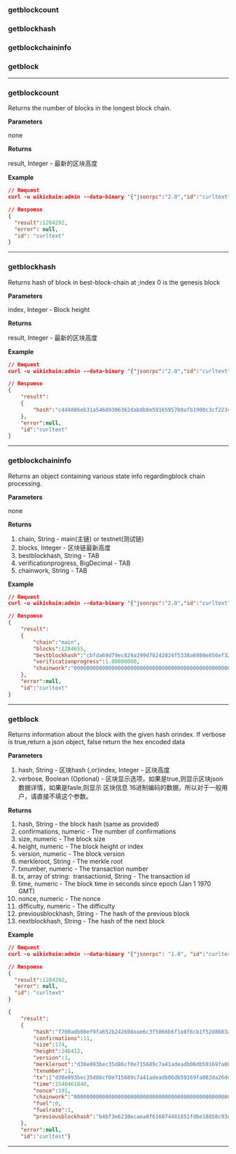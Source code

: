 

### getblockcount
### getblockhash
### getblockchaininfo
### getblock

---


### getblockcount
Returns the number of blocks in the longest block chain.

**Parameters**

none

**Returns**

result, Integer - 最新的区块高度

**Example**

```json
// Request 
curl -u wikichain:admin --data-binary '{"jsonrpc":"2.0","id":"curltext","method":"getblockcount"}' -H 'content-type:application/json;' http://127.0.0.1:6968

// Response
{
  "result":1284292,
  "error": null,
  "id": "curltext"
}
```

---


### getblockhash
Returns hash of block in best-block-chain at <index>;index 0 is the genesis block

**Parameters**

index, Integer - Block height

**Returns**

result, Integer - 最新的区块高度

**Example**

```json
// Request 
curl -u wikichain:admin --data-binary '{"jsonrpc":"2.0","id":"curltext","method":"getblockhash","params":[1284292]}' -H 'content-type:application/json;' http://127.0.0.1:6968

// Response
{
    "result":
    {
        "hash":"c4d4886eb31a54609306362dabdb8e59165957b0afb1900c3cf2234211ff39f7"
    },
    "error":null,
    "id":"curltext"
}
```

---


### getblockchaininfo
Returns an object containing various state info regardingblock chain processing.

**Parameters**

none

**Returns**

1. chain, String - main(主链) or testnet(测试链)
2. blocks, Integer - 区块链最新高度
3. bestblockhash, String - TAB
4. verificationprogress, BigDecimal - TAB
5. chainwork, String - TAB

**Example**

```json
// Request 
curl -u wikichain:admin --data-binary '{"jsonrpc":"2.0","id":"curltext","method":"getblockchaininfo"}' -H 'content-type:application/json;' http://127.0.0.1:6968

// Response
{
    "result":
    {
        "chain":"main",
        "blocks":1284655,
        "bestblockhash":"cbfda69d79ec829a399d78242824f5338a6980e850ef323239ca0f6afeace2fa",
        "verificationprogress":1.00000000,
        "chainwork":"0000000000000000000000000000000000000000000000000000000000139a2f"
    },
    "error":null,
    "id":"curltext"
}
```



---


### getblock
Returns information about the block with the given hash orindex. If verbose is true,return a json object, false return the hex encoded data

**Parameters**
1. hash, String - 区块hash
   (,or)index, Integer - 区块高度
2. verbose, Boolean (Optional) - 区块显示选项，如果是true,则显示区块json数据详情，如果是fasle,则显示 区块信息 16进制编码的数据，所以对于一般用户，请直接不填这个参数。

**Returns**

1. hash, String - the block hash (same as provided)
2. confirmations, numeric - The number of confirmations
3. size, numeric - The block size
4. height, numeric - The block height or index
5. version, numeric - The block version
6. merkleroot, String - The merkle root
7. txnumber, numeric - The transaction number
8. tx, array of string:
​     transactionid, String - The transaction id
9. time, numeric - The block time in seconds since epoch (Jan 1 1970 GMT)
10. nonce, numeric - The nonce
11. difficulty, numeric - The difficulty
12. previousblockhash, String - The hash of the previous block
13. nextblockhash, String - The hash of the next block

**Example**
```json
// Request 
curl -u wikichain:admin --data-binary '{"jsonrpc": "1.0", "id":"curltest", "method": "getblock", "params": [246412] }' -H 'content-type:application/json;' http://127.0.0.1:6968

// Response
{
  "result":1284292,
  "error": null,
  "id": "curltext"
}

{
    "result":
    {
        "hash":"f700adb00ef9fa652b242698eae6c3f5066b6f1e8f6cb1f52d8683a6811e48fe",
        "confirmations":11,
        "size":174,
        "height":246412,
        "version":1,
        "merkleroot":"d38e093bec35d86cf0e715689c7a41adeadb06db59169fa082da26dea71448f5",
        "txnumber":1,
        "tx":["d38e093bec35d86cf0e715689c7a41adeadb06db59169fa082da26dea71448f5"],
        "time":1540461840,
        "nonce":191,
        "chainwork":"000000000000000000000000000000000000000000000000000000000003c28c",
        "fuel":0,
        "fuelrate":1,
        "previousblockhash":"b4bf3e6238ecaea8f616074481851fd6e18858c93dfdc16f28ee9c9075d0ea13","nextblockhash":"f2c2aa3491619bc8985c7398b6695919443d97db2e38d672240a1f16a94cd437"
    },
    "error":null,
    "id":"curltest"}

```

---

